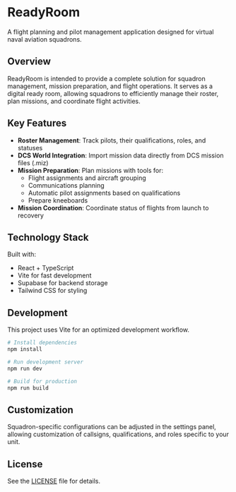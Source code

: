 # ReadyRoom

A flight planning and pilot management application designed for virtual naval aviation squadrons.

## Overview

ReadyRoom is intended to provide a complete solution for squadron management, mission preparation, and flight operations. It serves as a digital ready room, allowing squadrons to efficiently manage their roster, plan missions, and coordinate flight activities. 

## Key Features

- **Roster Management**: Track pilots, their qualifications, roles, and statuses
- **DCS World Integration**: Import mission data directly from DCS mission files (.miz)
- **Mission Preparation**: Plan missions with tools for:
  - Flight assignments and aircraft grouping
  - Communications planning
  - Automatic pilot assignments based on qualifications
  - Prepare kneeboards
- **Mission Coordination**: Coordinate status of flights from launch to recovery


## Technology Stack

Built with:
- React + TypeScript
- Vite for fast development
- Supabase for backend storage
- Tailwind CSS for styling

## Development

This project uses Vite for an optimized development workflow.

```bash
# Install dependencies
npm install

# Run development server
npm run dev

# Build for production
npm run build
```

## Customization

Squadron-specific configurations can be adjusted in the settings panel, allowing customization of callsigns, qualifications, and roles specific to your unit.

## License

See the [LICENSE](LICENSE) file for details.
